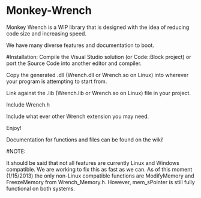 Monkey-Wrench
=============
Monkey Wrench is a WIP library that is designed with the idea of reducing code size and increasing speed.

We have many diverse features and documentation to boot.

#Installation:
Compile the Visual Studio solution (or Code::Block project) or port the Source Code into another editor and compiler.

Copy the generated .dll (Wrench.dll or Wrench.so on Linux) into wherever your program is attempting to start from.

Link against the .lib (Wrench.lib or Wrench.so on Linux) file in your project.

Include Wrench.h

Include what ever other Wrench extension you may need.

Enjoy!

Documentation for functions and files can be found on the wiki!


#NOTE: 

It should be said that not all features are currently Linux and Windows compatible. We are working to fix this as fast as we can. As of this moment (1/15/2013) the only non-Linux compatible functions are ModifyMemory and FreezeMemory from Wrench_Memory.h. However, mem_sPointer is still fully functional on both systems.
